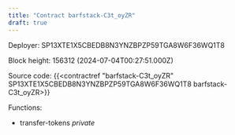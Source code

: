```yaml
---
title: "Contract barfstack-C3t_oyZR"
draft: true
---
```

Deployer: SP13XTE1X5CBEDB8N3YNZBPZP59TGA8W6F36WQ1T8


 



Block height: 156312 (2024-07-04T00:27:51.000Z)

Source code: {{<contractref "barfstack-C3t_oyZR" SP13XTE1X5CBEDB8N3YNZBPZP59TGA8W6F36WQ1T8 barfstack-C3t_oyZR>}}

Functions:

* transfer-tokens _private_
